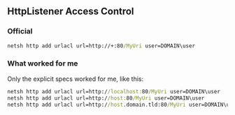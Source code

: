 ## HttpListener Access Control
### Official
```bat
netsh http add urlacl url=http://+:80/MyUri user=DOMAIN\user
```
### What worked for me
Only the explicit specs worked for me, like this:
```bat
netsh http add urlacl url=http://localhost:80/MyUri user=DOMAIN\user
netsh http add urlacl url=http://host:80/MyUri user=DOMAIN\user
netsh http add urlacl url=http://host.domain.tld:80/MyUri user=DOMAIN\user
```
